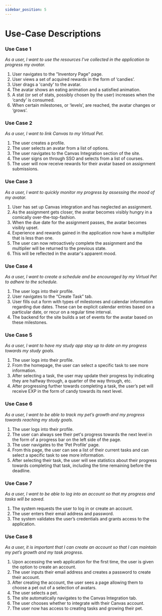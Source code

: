 ```yaml
---
sidebar_position: 5
---
```


# Use-Case Descriptions

### Use Case 1

<i> As a user, I want to use the resources I've collected in the application to progress my avatar. </i>

1. User navigates to the "Inventory Page" page.
2. User views a set of acquired rewards in the form of ‘candies’.
3. User drags a 'candy' to the avatar.
3. The avatar shows an eating animation and a satisfied animation.
4. A stat (or set of stats, possibly chosen by the user) increases when the ‘candy’ is consumed.
5. When certain milestones, or ‘levels’, are reached, the avatar changes or ‘grows’.


### Use Case 2

<i> As a user, I want to link Canvas to my Virtual Pet.</i> 

1. The user creates a profile.
2. The user selects an avatar from a list of options.
3. The user navigates to the Canvas Integration section of the site.
4. The user signs on through SSO and selects from a list of courses.
5. The user will now receive rewards for their avatar based on assignment submissions.

### Use Case 3

<i>As a user, I want to quickly monitor my progress by assessing the mood of my avatar.</i>

1. User has set up Canvas integration and has neglected an assignment.
2. As the assignment gets closer, the avatar becomes visibly hungry in a comically over-the-top-fashion.
3. When the due date for the assignment passes, the avatar becomes visibly upset.
4. Experience and rewards gained in the application now have a multiplier that is less than one.
5. The user can now retroactively complete the assignment and the multiplier will be returned to the previous state.
6. This will be reflected in the avatar's apparent mood. 

### Use Case 4

<i> As a user, I want to create a schedule and be encouraged by my Virtual Pet to adhere to the schedule.</i>

1. The user logs into their profile.
2. User navigates to the “Create Task” tab.
3. User fills out a form with types of milestones and calendar information regarding due dates. These can be explicit calendar entries based on a particular date, or recur on a regular time interval.
4. The backend for the site builds a set of events for the avatar based on these milestones.

### Use Case 5

<i>As a user, I want to have my study app stay up to date on my progress towards my study goals.</i>

1. The user logs into their profile.
2. From the homepage, the user can select a specific task to see more information.
3. After selecting a task, the user may update their progress by indicating they are halfway through, a quarter of the way through, etc.
4. After progressing further towards completing a task, the user’s pet will receive EXP in the form of candy towards its next level.

### Use Case 6

<i> As a user, I want to be able to track my pet’s growth and my progress towards reaching my study goals.</i>

1. The user logs into their profile.
2. The user can always see their pet's progress towards the next level in the form of a progress bar on the left side of the page.
3. The user navigates to the ‘Pet Profile’ page.
4. From this page, the user can see a list of their current tasks and can select a specific task to see more information.
6. After selecting their task, the user will see statistics about their progress towards completing that task, including the time remaining before the deadline.

### Use Case 7

<i> As a user, I want to be able to log into an account so that my progress and tasks will be saved.</i>

1. The system requests the user to log in or create an account.
2. The user enters their email address and password.
3. The system validates the user’s credentials and grants access to the application.

### Use Case 8

<i> As a user, it is important that I can create an account so that I can maintain my pet’s growth and my task progress.</i>

1.  Upon accessing the web application for the first time, the user is given the option to create 
     an account.
2.  The user inputs their email address and creates a password to create their account.
3. After creating the account, the user sees a page allowing them to choose a pet out of a 
     selection of avatars.
4. The user selects a pet.
5. The site automatically navigates to the Canvas Integration tab.
6. The user chooses whether to integrate with their Canvas account.
7. The user now has access to creating tasks and growing their pet.

